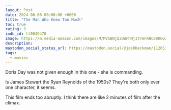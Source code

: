```yaml
---
layout: Post
date: 2024-06-08 00:00:00 +0000
title: "The Man Who Knew Too Much"
toc: true
rating: 3
imdb_id: tt0049470
image: https://m.media-amazon.com/images/M/MV5BNjQ2OWFhMjItYmFmNC00OGQzLWE1ZTMtZGQwZDM3YWUzMDgxL2ltYWdlL2ltYWdlXkEyXkFqcGdeQXVyMDI2NDg0NQ@@._V1_SX300.jpg
description: 
mastodon_social_status_url: https://mastodon.social/@joshbeckman/112653037689208711
tags: 
  - movies
---
```




Doris Day was not given enough in this one - she is commanding.

Is James Stewart the Ryan Reynolds of the 1950s? They're both only ever one character, it seems.

This film ends too abruptly. I think there are like 2 minutes of film after the climax.
